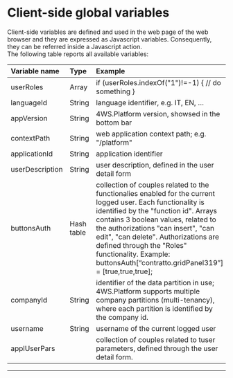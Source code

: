 # Client-side global variables

Client-side variables are defined and used in the web page of the web browser and they are expressed as Javascript variables. Consequently, they can be referred inside a Javascript action.  
The following table reports all available variables:

| **Variable name** | **Type** | **Example** |
| :--- | :--- | :--- |
| userRoles | Array | if \(userRoles.indexOf\("1"\)!=-1\) { // do something } |
| languageId | String | language identifier, e.g. IT, EN, … |
| appVersion | String | 4WS.Platform version, showsed in the bottom bar |
| contextPath | String | web application context path; e.g. "/platform" |
| applicationId | String | application identifier |
| userDescription | String | user description, defined in the user detail form |
| buttonsAuth | Hash table | collection of couples related to the functionalies enabled for the current logged user. Each functionality is identified by the "function id". Arrays contains 3 boolean values, related to the authorizations "can insert", "can edit", "can delete".  Authorizations are defined through the "Roles" functionality.  Example: buttonsAuth\[“contratto.gridPanel319”\] = \[true,true,true\]; |
| companyId | String | identifier of the data partition in use; 4WS.Platform supports multiple company partitions \(multi-tenancy\), where each partition is identified by the company id. |
| username | String | username of the current logged user |
| applUserPars |  | collection of couples related to tuser parameters, defined through the user detail form. |

---



